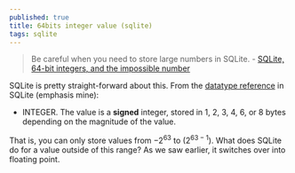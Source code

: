 ```yaml
---
published: true
title: 64bits integer value (sqlite)
tags: sqlite
---
```

> Be careful when you need to store large numbers in SQLite. - [SQLite, 64-bit integers, and the impossible number](http://jakegoulding.com/blog/2011/02/06/sqlite-64-bit-integers/)

SQLite is pretty straight-forward about this. From the [datatype reference](https://www.sqlite.org/datatype3.html) in SQLite (emphasis mine):

- INTEGER. The value is a **signed** integer, stored in 1, 2, 3, 4, 6, or 8 bytes depending on the magnitude of the value.

That is, you can only store values from $-2^63$ to ($2^{63-1}$).
What does SQLite do for a value outside of this range? As we saw earlier, it switches over into floating point.


